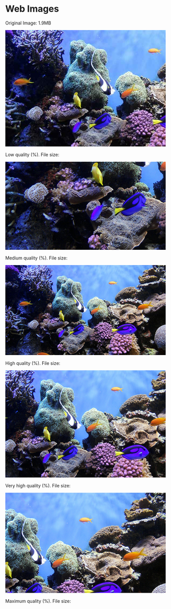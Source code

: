 <!DOCTYPE html>
<html lang="en">
  <head>
    <meta charset="UTF-8" />
    <title>Web Images</title>
  </head>

  <body>

<h1>Web Images</h1>

<p>Original Image: 1.9MB</p>

<img src="coral-reef-low.jpg" alt="low quality jpg" />
<p>Low quality (%). File size: </p>

<img src="coral-reef-medium.jpg" alt="medium quality jpg" />
<p>Medium quality (%). File size: </p>

<img src="coral-reef-high.jpg" alt="high quality jpg" />
<p>High quality (%). File size: </p>

<img src="coral-reef-very-high.jpg" alt="very high quality jpg" />
<p>Very high quality (%). File size: </p>

<img src="coral-reef-maximum.jpg" alt="maximum quality jpg" />
<p>Maximum quality (%). File size: </p>

</body>
</html>


